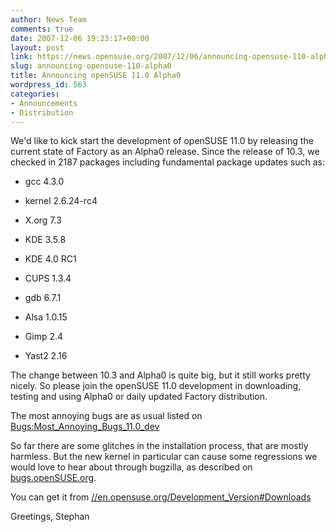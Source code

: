 ```yaml
---
author: News Team
comments: true
date: 2007-12-06 19:23:17+00:00
layout: post
link: https://news.opensuse.org/2007/12/06/announcing-opensuse-110-alpha0/
slug: announcing-opensuse-110-alpha0
title: Announcing openSUSE 11.0 Alpha0
wordpress_id: 563
categories:
- Announcements
- Distribution
---
```


We'd like to kick start the development of openSUSE 11.0 by releasing the current state of Factory as an Alpha0 release. Since the release of 10.3, we checked in 2187 packages including fundamental package updates such as:



	
  * gcc 4.3.0


	
  * kernel 2.6.24-rc4


	
  * X.org 7.3 


	
  * KDE 3.5.8


	
  * KDE 4.0 RC1


	
  * CUPS 1.3.4


	
  * gdb 6.7.1 


	
  * Alsa 1.0.15 


	
  * Gimp 2.4


	
  * Yast2 2.16




The change between 10.3 and Alpha0 is quite big, but it still works pretty nicely. So please join the openSUSE 11.0 development in downloading, testing and using Alpha0 or daily updated Factory distribution.

The most annoying bugs are as usual listed on [Bugs:Most_Annoying_Bugs_11.0_dev](//en.opensuse.org/Bugs:Most_Annoying_Bugs_11.0_dev)

So far there are some glitches in the installation process, that are mostly harmless. But the new kernel in particular can cause some regressions we would love to hear about through bugzilla, as described on [bugs.openSUSE.org](//bugs.opensuse.org).

You can get it from [//en.opensuse.org/Development_Version#Downloads](//en.opensuse.org/Development_Version#Downloads)

Greetings, Stephan
